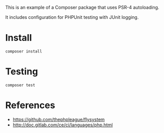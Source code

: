
This is an example of a Composer package that uses PSR-4 autoloading.

It includes configuration for PHPUnit testing with JUnit logging.


Install
=======

    composer install



Testing
=======

    composer test



References
==========

 - https://github.com/thephpleague/flysystem
 - http://doc.gitlab.com/ce/ci/languages/php.html
